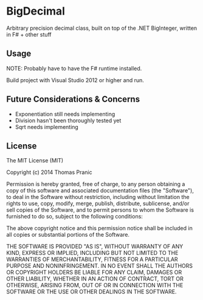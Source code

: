 BigDecimal
==========

Arbitrary precision decimal class, built on top of the .NET BigInteger, written in F# + other stuff

Usage
-----------

NOTE: Probably have to have the F# runtime installed.

Build project with Visual Studio 2012 or higher and run.

Future Considerations & Concerns
-----------
- Exponentiation still needs implementing
- Division hasn't been thoroughly tested yet
- Sqrt needs implementing

License
-----------

The MIT License (MIT)

Copyright (c) 2014 Thomas Pranic

Permission is hereby granted, free of charge, to any person obtaining a copy
of this software and associated documentation files (the "Software"), to deal
in the Software without restriction, including without limitation the rights
to use, copy, modify, merge, publish, distribute, sublicense, and/or sell
copies of the Software, and to permit persons to whom the Software is
furnished to do so, subject to the following conditions:

The above copyright notice and this permission notice shall be included in
all copies or substantial portions of the Software.

THE SOFTWARE IS PROVIDED "AS IS", WITHOUT WARRANTY OF ANY KIND, EXPRESS OR
IMPLIED, INCLUDING BUT NOT LIMITED TO THE WARRANTIES OF MERCHANTABILITY,
FITNESS FOR A PARTICULAR PURPOSE AND NONINFRINGEMENT. IN NO EVENT SHALL THE
AUTHORS OR COPYRIGHT HOLDERS BE LIABLE FOR ANY CLAIM, DAMAGES OR OTHER
LIABILITY, WHETHER IN AN ACTION OF CONTRACT, TORT OR OTHERWISE, ARISING FROM,
OUT OF OR IN CONNECTION WITH THE SOFTWARE OR THE USE OR OTHER DEALINGS IN
THE SOFTWARE.
